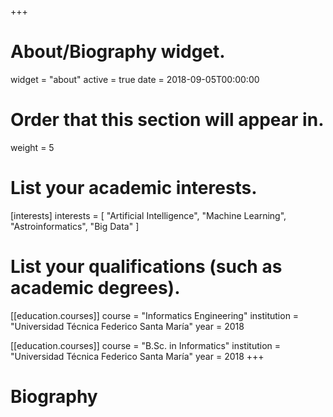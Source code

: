 +++
# About/Biography widget.
widget = "about"
active = true
date = 2018-09-05T00:00:00

# Order that this section will appear in.
weight = 5

# List your academic interests.
[interests]
  interests = [
    "Artificial Intelligence",
    "Machine Learning",
    "Astroinformatics",
    "Big Data"
  ]

# List your qualifications (such as academic degrees).
[[education.courses]]
  course = "Informatics Engineering"
  institution = "Universidad Técnica Federico Santa María"
  year = 2018

[[education.courses]]
  course = "B.Sc. in Informatics"
  institution = "Universidad Técnica Federico Santa María"
  year = 2018
+++

# Biography
